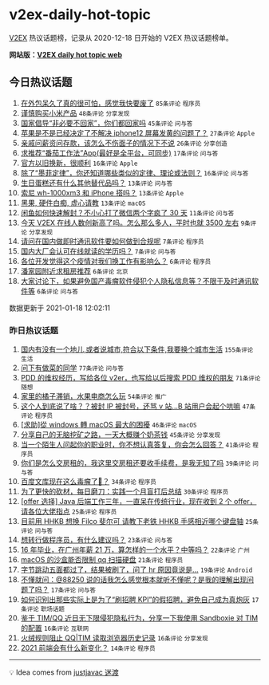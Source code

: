 # v2ex-daily-hot-topic

[V2EX](https://www.v2ex.com/) 热议话题榜，记录从 2020-12-18 日开始的 V2EX 热议话题榜单。

**网站版：[V2EX daily hot topic web](https://realleonardo.github.io/v2ex-daily-hot-topic-web/)**

## 今日热议话题

<!-- TODAY BEGIN -->

1. [在外包呆久了真的很可怕，感觉我快要废了](https://www.v2ex.com/t/745772) `85条评论` `程序员`
1. [谨慎购买小米产品](https://www.v2ex.com/t/745792) `48条评论` `分享发现`
1. [国家倡导“非必要不回家”，你们都回家吗](https://www.v2ex.com/t/745791) `45条评论` `问与答`
1. [苹果是不是已经决定了不解决 iphone12 屏幕发黄的问题了？](https://www.v2ex.com/t/745763) `27条评论` `Apple`
1. [亲戚问薪资问存款，该怎么不伤面子的情况下不说](https://www.v2ex.com/t/745835) `26条评论` `分享创造`
1. [求推荐“番茄工作法”App(最好是全平台，可同步)](https://www.v2ex.com/t/745774) `17条评论` `问与答`
1. [官方以旧换新，很顺利](https://www.v2ex.com/t/745776) `16条评论` `Apple`
1. [除了“墨菲定律”，你还知道哪些类似的定律、理论或法则？](https://www.v2ex.com/t/745775) `16条评论` `问与答`
1. [生日蛋糕还有什么其他替代品吗？](https://www.v2ex.com/t/745796) `13条评论` `问与答`
1. [索尼 wh-1000xm3 和 iPhone 搭吗？](https://www.v2ex.com/t/745788) `13条评论` `Apple`
1. [黑果, 硬件白痴, 虚心请教](https://www.v2ex.com/t/745782) `13条评论` `macOS`
1. [闲鱼如何快速解封？不小心打了微信两个字疯了 30 天](https://www.v2ex.com/t/745767) `11条评论` `问与答`
1. [今天 V2EX 在线人数创新高了吗。怎么那么多人，平时也就 3500 左右](https://www.v2ex.com/t/745803) `9条评论` `分享发现`
1. [请问在国内做即时通讯软件要如何做到合规呢](https://www.v2ex.com/t/745797) `7条评论` `程序员`
1. [国内大厂会认可在线就读的学历吗？](https://www.v2ex.com/t/745765) `7条评论` `问与答`
1. [各位开发觉得这个疫情对我们换工作有影响么？](https://www.v2ex.com/t/745838) `6条评论` `程序员`
1. [潘家园附近求租房推荐](https://www.v2ex.com/t/745824) `6条评论` `北京`
1. [大家讨论下，如果避免国产毒瘤软件侵犯个人隐私信息等？不限于及时通讯软件等](https://www.v2ex.com/t/745768) `6条评论` `问与答`

数据更新于 2021-01-18 12:02:11

<!-- TODAY END -->

### 昨日热议话题

<!-- YESTERDAY BEGIN -->

1. [国内有没有一个地儿,或者说城市,符合以下条件,我要换个城市生活](https://www.v2ex.com/t/745623) `155条评论` `生活`
1. [问下有做菜的同学](https://www.v2ex.com/t/745658) `77条评论` `问与答`
1. [PDD 的维权经历，写给各位 v2er，也写给以后搜索 PDD 维权的朋友](https://www.v2ex.com/t/745645) `71条评论` `随想`
1. [家里的橘子滞销，水果电商怎么玩](https://www.v2ex.com/t/745600) `54条评论` `推广`
1. [这个人到底说了啥？？被封 IP 被封号，还骂 v 站...B 站用户会起个哄嘛](https://www.v2ex.com/t/745721) `47条评论` `程序员`
1. [[求助]從 windows 轉 macOS 最大的困擾](https://www.v2ex.com/t/745609) `46条评论` `macOS`
1. [分享自己的无脑挖矿之路，一天大概赚个奶茶钱](https://www.v2ex.com/t/745685) `45条评论` `分享发现`
1. [当一个陌生人问起你的职业时，你不想认真答复，你会怎么回答？](https://www.v2ex.com/t/745712) `41条评论` `程序员`
1. [你们是怎么交房租的，我这里交房租还要收手续费，是我无知了吗](https://www.v2ex.com/t/745627) `39条评论` `问与答`
1. [百度文库现在这么毒瘤了🐎？](https://www.v2ex.com/t/745608) `34条评论` `程序员`
1. [为了更快的砍材，每日磨刀：实践一个月盲打后总结](https://www.v2ex.com/t/745626) `30条评论` `程序员`
1. [[offer 选择] Java 后端工作三年，一直呆在传统行业，现在收到 2 个 offer，请各位大佬指点](https://www.v2ex.com/t/745668) `25条评论` `程序员`
1. [目前用 HHKB 想换 Filco 斐尔可 请教下老铁 HHKB 手感相近哪个键盘轴](https://www.v2ex.com/t/745595) `25条评论` `问与答`
1. [想转行做程序员，有什么建议吗？](https://www.v2ex.com/t/745644) `23条评论` `问与答`
1. [16 年毕业，在广州年薪 21 万，算怎样的一个水平？中等吗？](https://www.v2ex.com/t/745732) `22条评论` `广州`
1. [macOS 的沙盒能否限制 qq 扫描硬盘](https://www.v2ex.com/t/745705) `21条评论` `程序员`
1. [字节跳动五面都过了，结果被刷了，问了 hr 原因竟说是...](https://www.v2ex.com/t/745719) `19条评论` `Android`
1. [不懂就问：@88250 说的话我怎么感觉根本就听不懂呢？是我的理解出现问题了吗？](https://www.v2ex.com/t/745612) `17条评论` `问与答`
1. [如何识别出那些实际上是为了“刷招聘 KPI”的假招聘，避免自己成为真炮灰](https://www.v2ex.com/t/745603) `17条评论` `职场话题`
1. [鉴于 TIM/QQ 近日无下限侵犯隐私行为，分享一下我使用 Sandboxie 对 TIM 的配置](https://www.v2ex.com/t/745704) `16条评论` `互联网`
1. [火绒规则阻止 QQ|TIM 读取浏览器历史记录](https://www.v2ex.com/t/745672) `16条评论` `分享发现`
1. [2021 前端会有什么新变化？](https://www.v2ex.com/t/745716) `14条评论` `程序员`

<!-- YESTERDAY END -->

---

💡 Idea comes from [justjavac 迷渡](https://github.com/justjavac/)
